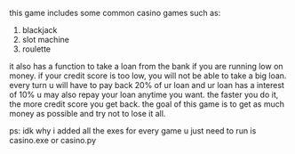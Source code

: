 this game includes some common casino games such as:

1. blackjack
2. slot machine
3. roulette

it also has a function to take a loan from the bank if you are running low on money. if your credit score is too low, you will not be able to take a big loan. every turn u will have to pay back 20% of ur loan and ur loan has a interest of 10%
u may also repay your loan anytime you want. the faster you do it, the more credit score you get back. the goal of this game is to get as much money as possible and try not to lose it all.



ps: idk why i added all the exes for every game u just need to run is casino.exe or casino.py
